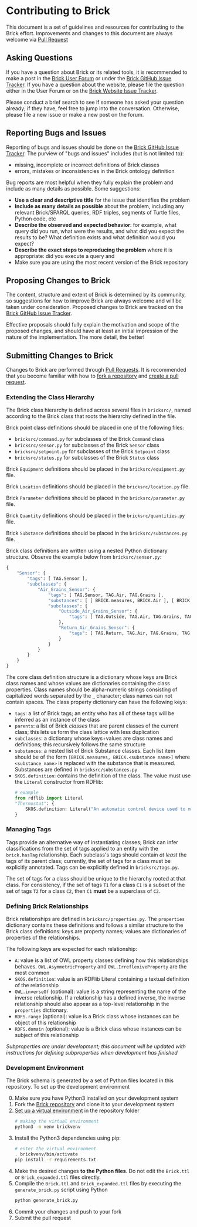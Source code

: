 # Contributing to Brick

This document is a set of guidelines and resources for contributing to the Brick effort.
Improvements and changes to this document are always welcome via [Pull Request](https://github.com/BrickSchema/Brick/pulls)

## Asking Questions

If you have a question about Brick or its related tools, it is recommended to make a post in the [Brick User Forum](https://groups.google.com/forum/#!forum/brickschema) or under the [Brick GitHub Issue Tracker](https://github.com/BrickSchema/Brick/issues). If you have a question about the website, please file the question either in the User Forum or on the [Brick Website Issue Tracker](https://github.com/BrickSchema/Brick/issues).

Please conduct a brief search to see if someone has asked your question already; if they have, feel free to jump into the conversation. Otherwise, please file a new issue or make a new post on the forum.

## Reporting Bugs and Issues

Reporting of bugs and issues should be done on the [Brick GitHub Issue Tracker](https://github.com/BrickSchema/Brick/issues). The purview of "bugs and issues" includes (but is not limited to):

- missing, incomplete or incorrect definitions of Brick classes
- errors, mistakes or inconsistencies in the Brick ontology definition

Bug reports are most helpful when they fully explain the problem and include as many details as possible.
Some suggestions:

- **Use a clear and descriptive title** for the issue that identifies the problem
- **Include as many details as possible** about the problem, including any relevant Brick/SPARQL queries, RDF triples, segments of Turtle files, Python code, etc
- **Describe the observed and expected behavior**: for example, what query did you run, what were the results, and what did you expect the results to be? What definition exists and what definition would you expect?
- **Describe the exact steps to reproducing the problem** where it is appropriate: did you execute a query and
- Make sure you are using the most recent version of the Brick repository

## Proposing Changes to Brick

The content, structure and extent of Brick is determined by its community, so suggestions for how to improve Brick are always welcome and will be taken under consideration.
Proposed changes to Brick are tracked on the [Brick GitHub Issue Tracker](https://github.com/BrickSchema/Brick/issues).

Effective proposals should fully explain the motivation and scope of the proposed changes, and should have at least an initial impression of the nature of the implementation.
The more detail, the better!

## Submitting Changes to Brick

Changes to Brick are performed through [Pull Requests](https://github.com/BrickSchema/Brick/pulls).
It is recommended that you become familiar with how to [fork a repository](https://help.github.com/en/articles/fork-a-repo) and [create a pull request](https://help.github.com/en/articles/creating-a-pull-request-from-a-fork).

### Extending the Class Hierarchy

The Brick class hierarchy is defined across several files in `bricksrc/`, named according to the Brick class that roots the hierarchy defined in the file.

Brick point class definitions should be placed in one of the following files:
- `bricksrc/command.py` for subclasses of the Brick `Command` class
- `bricksrc/sensor.py` for subclasses of the Brick `Sensor` class
- `bricksrc/setpoint.py` for subclasses of the Brick `Setpoint` class
- `bricksrc/status.py` for subclasses of the Brick `Status` class

Brick `Equipment` definitions should be placed in the `bricksrc/equipment.py` file.

Brick `Location` definitions should be placed in the `bricksrc/location.py` file.

Brick `Parameter` definitions should be placed in the `bricksrc/parameter.py` file.

Brick `Quantity` definitions should be placed in the `bricksrc/quantities.py` file.

Brick `Substance` definitions should be placed in the `bricksrc/substances.py` file.

Brick class definitions are written using a nested Python dictionary structure.
Observe the example below from `bricksrc/sensor.py`:

```python
{
    "Sensor": {
        "tags": [ TAG.Sensor ],
        "subclasses": {
            "Air_Grains_Sensor": {
                "tags": [ TAG.Sensor, TAG.Air, TAG.Grains ],
                "substances": [ [ BRICK.measures, BRICK.Air ], [ BRICK.measures, BRICK.Grains ], ],
                "subclasses": {
                    "Outside_Air_Grains_Sensor": {
                        "tags": [ TAG.Outside, TAG.Air, TAG.Grains, TAG.Sensor ],
                    },
                    "Return_Air_Grains_Sensor": {
                        "tags": [ TAG.Return, TAG.Air, TAG.Grains, TAG.Sensor ],
                    }
                }
            }
        }
    }
}
```

The core class definition structure is a dictionary whose keys are Brick class names and whose values are dictionaries containing the class properties.
Class names should be alpha-numeric strings consisting of capitalized words separated by the `_` character; class names can not contain spaces.
The class property dictionary can have the following keys:

- `tags`: a list of Brick tags; an entity who has all of these tags will be inferred as an instance of the class
- `parents`: a list of Brick *classes* that are parent classes of the current class; this lets us form the class lattice with less duplication
- `subclasses`: a dictionary whose keys+values are class names and definitions; this recursively follows the same structure
- `substances`: a nested list of Brick Substance classes. Each list item should be of the form `[BRICK.measures, BRICK.<substance name>]` where `<substance name>` is replaced with the substance that is measured. Substances are defined in `bricksrc/substances.py`
- `SKOS.definition`: contains the definition of the class. The value must use the `Literal` constructor from RDFlib:
    ```python
    # example
    from rdflib import Literal
    "Thermostat": {
        SKOS.definition: Literal("An automatic control device used to maintain temperature at a fixed or adjustable setpoint."),
    }
    ```

### Managing Tags

Tags provide an alternative way of instantiating classes; Brick can infer classifications from the set of tags applied to an entity with the `brick.hasTag` relationship.
Each subclass's tags should contain *at least* the tags of its parent class; currently, the set of tags for a class must be explicitly annotated.
Tags can be explicitly defined in `bricksrc/tags.py`.

The set of tags for a class should be unique to the hierarchy rooted at that class.
For consistency, if the set of tags `T1` for a class `C1` is a subset of the set of tags `T2` for a class `C2`, then `C1` **must** be a superclass of `C2`.

### Defining Brick Relationships

Brick relationships are defined in `bricksrc/properties.py`.
The `properties` dictionary contains these definitions and follows a similar structure to the Brick class definitions: keys are property names; values are dictionaries of properties of the relationships.

The following keys are expected for each relationship:

- `A`: value is a list of OWL property classes defining how this relationships behaves. `OWL.AsymmetricProperty` and `OWL.IrreflexiveProperty` are the most common
- `SKOS.definition`: value is an RDFlib Literal containing a textual definition of the relationship
- `OWL.inverseOf` (optional): value is a string representing the name of the inverse relationship. If a relationship has a defined inverse, the inverse relationship should also appear as a top-level relationship in the `properties` dictionary.
- `RDFS.range` (optional): value is a Brick class whose instances can be object of this relationship
- `RDFS.domain` (optional): value is a Brick class whose instances can be subject of this relationship

*Subproperties are under development; this document will be updated with instructions for defining subproperties when development has finished*

### Development Environment

The Brick schema is generated by a set of Python files located in this repository.
To set up the development environment

0. Make sure you have Python3 installed on your development system
1. Fork the [Brick repository](https://github.com/BrickSchema/Brick) and clone it to your development system
2. [Set up a virtual environment](https://docs.python.org/3/library/venv.html) in the repository folder
    ```bash
    # making the virtual environment
    python3 -m venv brickvenv
    ```
3. Install the Python3 dependencies using pip:
    ```bash
    # enter the virtual environment
    . brickvenv/bin/activate
    pip install -r requirements.txt
    ```
4. Make the desired changes **to the Python files**. Do not edit the `Brick.ttl` or `Brick_expanded.ttl` files directly.
5. Compile the `Brick.ttl` and `Brick_expanded.ttl` files by executing the `generate_brick.py` script using Python
    ```bash
    python generate_brick.py
    ```
6. Commit your changes and push to your fork
7. Submit the pull request
